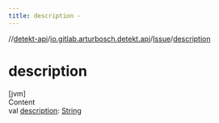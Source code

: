 ```yaml
---
title: description -
---
```

//[detekt-api](../../index.md)/[io.gitlab.arturbosch.detekt.api](../index.md)/[Issue](index.md)/[description](description.md)



# description  
[jvm]  
Content  
val [description](description.md): [String](https://kotlinlang.org/api/latest/jvm/stdlib/kotlin/-string/index.html)  




